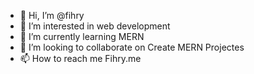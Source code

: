 - 👋 Hi, I’m @fihry
- 👀 I’m interested in web development
- 🌱 I’m currently learning MERN 
- 💞️ I’m looking to collaborate on Create MERN Projectes
- 📫 How to reach me Fihry.me

<!---
fihry/fihry is a ✨ special ✨ repository because its `README.md` (this file) appears on your GitHub profile.
You can click the Preview link to take a look at your changes.
--->
